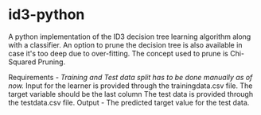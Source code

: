 # id3-python
A python implementation of the ID3 decision tree learning algorithm along with a classifier.
An option to prune the decision tree is also available in case it's too deep due to over-fitting. The concept used to prune is Chi-Squared Pruning.

Requirements - 
*Training and Test data split has to be done manually as of now.*
Input for the learner is provided through the trainingdata.csv file. The target variable should be the last column
The test data is provided through the testdata.csv file.
Output - The predicted target value for the test data.